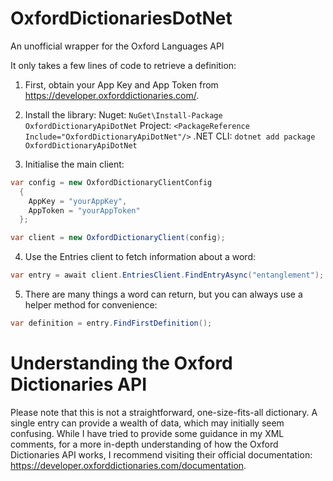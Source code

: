 # OxfordDictionariesDotNet
An unofficial wrapper for the Oxford Languages API

It only takes a few lines of code to retrieve a definition:

1) First, obtain your App Key and App Token from https://developer.oxforddictionaries.com/.
   
2) Install the library:
Nuget: ```NuGet\Install-Package OxfordDictionaryApiDotNet```
Project: ```<PackageReference Include="OxfordDictionaryApiDotNet"/>```
.NET CLI: ```dotnet add package OxfordDictionaryApiDotNet```

3) Initialise the main client:

```csharp
var config = new OxfordDictionaryClientConfig
  {
    AppKey = "yourAppKey",
    AppToken = "yourAppToken"
  };

var client = new OxfordDictionaryClient(config);
```
4) Use the Entries client to fetch information about a word:

```csharp
var entry = await client.EntriesClient.FindEntryAsync("entanglement");
```

5) There are many things a word can return, but you can always use a helper method for convenience:

```csharp
var definition = entry.FindFirstDefinition();
```

# Understanding the Oxford Dictionaries API
Please note that this is not a straightforward, one-size-fits-all dictionary. A single entry can provide a wealth of data, which may initially seem confusing.
While I have tried to provide some guidance in my XML comments, for a more in-depth understanding of how the Oxford Dictionaries API works,
I recommend visiting their official documentation: https://developer.oxforddictionaries.com/documentation.
